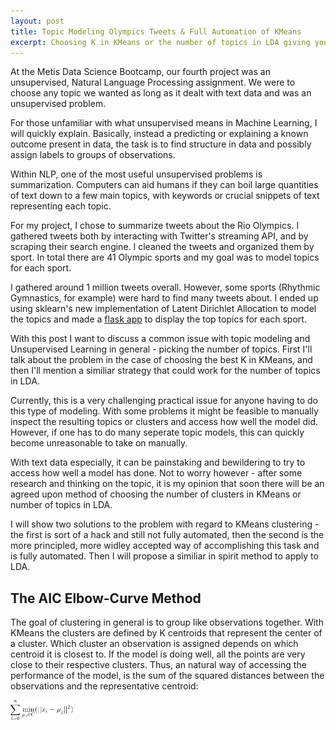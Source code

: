 ```yaml
---
layout: post
title: Topic Modeling Olympics Tweets & Full Automation of KMeans
excerpt: Choosing K in KMeans or the number of topics in LDA giving you a headache? Not to worry. There are solutions.
---
```


<style type="text/css">
.box
{
  border-width: 2px;
  border-color: #000000;
  border-style: solid;
  padding:1px;
  margin-left: auto;
  margin-right: auto;
}

.center-text
{
  text-align:center;
  margin-left: auto;
  margin-right: auto;
  width: 200;
}

.smallpic1
{
  height: 40px;
  width: 40px;
  margin-left: auto;
  margin-right: auto;
}

.medpic1
{
  height: 200px;
  margin-left: auto;
  margin-right: auto;
}

.center {
  display: inline-block;
  text-align: center;
  width: 100px;
}

.centerImage
{
text-align:center;
display:block;
}

</style>


At the Metis Data Science Bootcamp, our fourth project was an unsupervised, Natural Language Processing assignment. We were to choose any topic we wanted as long as it dealt with text data and was an unsupervised problem.

For those unfamiliar with what unsupervised means in Machine Learning, I will quickly explain. Basically, instead a predicting or explaining a known outcome present in data, the task is to find structure in data and possibly assign labels to groups of observations.

Within NLP, one of the most useful unsupervised problems is summarization. Computers can aid humans if they can boil large quantities of text down to a few main topics, with keywords or crucial snippets of text representing each topic.

For my project, I chose to summarize tweets about the Rio Olympics. I gathered tweets both by interacting with Twitter's streaming API, and by scraping their search engine. I cleaned the tweets and organized them by sport. In total there are 41 Olympic sports and my goal was to model topics for each sport.

I gathered around 1 million tweets overall. However, some sports (Rhythmic Gymnastics, for example) were hard to find many tweets about. I ended up using sklearn's new implementation of Latent Dirichlet Allocation to model the topics and made a [flask app](https://twitter-olympics-topics.herokuapp.com) to display the top topics for each sport.

With this post I want to discuss a common issue with topic modeling and Unsupervised Learning in general - picking the number of topics. First I'll talk about the problem in the case of choosing the best K in KMeans, and then I'll mention a similiar strategy that could work for the number of topics in LDA.

Currently, this is a very challenging practical issue for anyone having to do this type of modeling. With some problems it might be feasible to manually inspect the resulting topics or clusters and access how well the model did. However, if one has to do many seperate topic models, this can quickly become unreasonable to take on manually.

With text data especially, it can be painstaking and bewildering to try to access how well a model has done. Not to worry however - after some research and thinking on the topic, it is my opinion that soon there will be an agreed upon method of choosing the number of clusters in KMeans or number of topics in LDA.

I will show two solutions to the problem with regard to KMeans clustering - the first is sort of a hack and still not fully automated, then the second is the more principled, more widley accepted way of accomplishing this task and is fully automated. Then I will propose a similiar in spirit method to apply to LDA.

## The AIC Elbow-Curve Method

The goal of clustering in general is to group like observations together. With KMeans the clusters are defined by K centroids that represent the center of a cluster. Which cluster an observation is assigned depends on which centroid it is closest to. If the model is doing well, all the points are very close to their respective clusters. Thus, an natural way of accessing the performance of the model, is the sum of the squared distances between the observations and the representative centroid:

<centerImage><img src="/images/OlympicKMeans/pic.gif" alt="" width="100"></centerImage>



  
